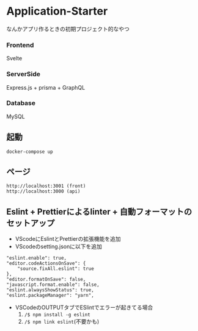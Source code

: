 # Application-Starter
なんかアプリ作るときの初期プロジェクト的なやつ

### Frontend
Svelte

### ServerSide
Express.js + prisma + GraphQL

### Database
MySQL

## 起動
```
docker-compose up
```

## ページ
```
http://localhost:3001 (front)
http://localhost:3000 (api)
```

## Eslint + Prettierによるlinter + 自動フォーマットのセットアップ
- VScodeにEslintとPrettierの拡張機能を追加
- VScodeのsetting.jsonに以下を追加
```
"eslint.enable": true,
"editor.codeActionsOnSave": {
    "source.fixAll.eslint": true
},
"editor.formatOnSave": false,
"javascript.format.enable": false,
"eslint.alwaysShowStatus": true,
"eslint.packageManager": "yarn",
```
- VSCodeのOUTPUTタブでESlintでエラーが起きてる場合
  1. `/$ npm install -g eslint`
  2. `/$ npm link eslint`(不要かも)